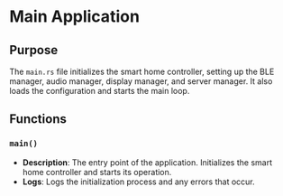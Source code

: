 # Main Application

## Purpose
The `main.rs` file initializes the smart home controller, setting up the BLE manager, audio manager, display manager, and server manager. It also loads the configuration and starts the main loop.

## Functions

### `main()`
- **Description**: The entry point of the application. Initializes the smart home controller and starts its operation.
- **Logs**: Logs the initialization process and any errors that occur.
